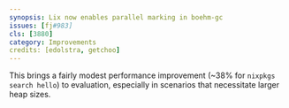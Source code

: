 ```yaml
---
synopsis: Lix now enables parallel marking in boehm-gc
issues: [fj#983]
cls: [3880]
category: Improvements
credits: [edolstra, getchoo]
---
```


This brings a fairly modest performance improvement (~38% for `nixpkgs search hello`) to evaluation, especially in scenarios that necessitate larger heap sizes.
